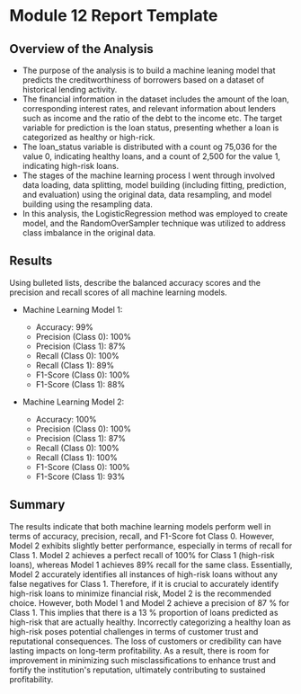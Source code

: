 # Module 12 Report Template

## Overview of the Analysis

* The purpose of the analysis is to build a machine leaning model that predicts the creditworthiness of borrowers based on a dataset of historical lending activity.
* The financial information in the dataset includes the amount of the loan, corresponding interest rates, and relevant information about lenders such as income and the ratio of the debt to the income etc. The target variable for prediction is the loan status, presenting whether a loan is categorized as healthy or high-rick.
* The loan_status variable is distributed with a count og 75,036 for the value 0, indicating healthy loans, and a count of 2,500 for the value 1, indicating high-risk loans.
* The stages of the machine learning process I went through involved data loading, data splitting, model building (including fitting, prediction, and evaluation) using the original data, data resampling, and  model building using the resampling data.  
* In this analysis, the LogisticRegression method was employed to create model, and the RandomOverSampler technique was utilized to address class imbalance in the original data.

## Results

Using bulleted lists, describe the balanced accuracy scores and the precision and recall scores of all machine learning models.

* Machine Learning Model 1:
  * Accuracy: 99%
  * Precision (Class 0): 100%
  * Precision (Class 1): 87%
  * Recall (Class 0): 100%
  * Recall (Class 1): 89%
  * F1-Score (Class 0): 100%
  * F1-Score (Class 1): 88%

* Machine Learning Model 2:
  * Accuracy: 100%
  * Precision (Class 0): 100%
  * Precision (Class 1): 87%
  * Recall (Class 0): 100%
  * Recall (Class 1): 100%
  * F1-Score (Class 0): 100%
  * F1-Score (Class 1): 93%

## Summary
The results indicate that both machine learning models perform well in terms of accuracy, precision, recall, and F1-Score fot Class 0. However, Model 2 exhibits slightly better performance, especially in terms of recall for Class 1. Model 2 achieves a perfect recall of 100% for Class 1 (high-risk loans), whereas Model 1 achieves 89% recall for the same class. Essentially, Model 2 accurately identifies all instances of high-risk loans without any false negatives for Class 1. Therefore, if it is crucial to accurately identify high-risk loans to minimize financial risk, Model 2 is the recommended choice.
However, both Model 1 and Model 2 achieve a precision of 87 % for Class 1. This implies that there is a 13 % proportion of loans predicted as high-risk that are actually healthy. Incorrectly categorizing a healthy loan as high-risk poses potential challenges in terms of customer trust and reputational consequences. The loss of customers or credibility can have lasting impacts on long-term profitability. As a result, there is room for improvement in minimizing such misclassifications to enhance trust and fortify the institution's reputation, ultimately contributing to sustained profitability.
